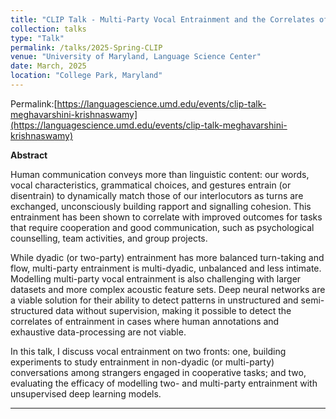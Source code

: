 ```yaml
---
title: "CLIP Talk - Multi-Party Vocal Entrainment and the Correlates of Cooperation: An Exploration of Model Architectures"
collection: talks
type: "Talk"
permalink: /talks/2025-Spring-CLIP
venue: "University of Maryland, Language Science Center"
date: March, 2025
location: "College Park, Maryland"
---
```


Permalink:[https://languagescience.umd.edu/events/clip-talk-meghavarshini-krishnaswamy](https://languagescience.umd.edu/events/clip-talk-meghavarshini-krishnaswamy)

**Abstract**

Human communication conveys more than linguistic content: our words, vocal characteristics, grammatical choices, and gestures entrain (or disentrain) to dynamically match those of our interlocutors as turns are exchanged, unconsciously building rapport and signalling cohesion. This entrainment has been shown to correlate with improved outcomes for tasks that require cooperation and good communication, such as psychological counselling, team activities, and group projects.

While dyadic (or two-party) entrainment has more balanced turn-taking and flow, multi-party entrainment is multi-dyadic, unbalanced and less intimate. Modelling multi-party vocal entrainment is also challenging with larger datasets and more complex acoustic feature sets. Deep neural networks are a viable solution for their ability to detect patterns in unstructured and semi-structured data without supervision, making it possible to detect the correlates of entrainment in cases where human annotations and exhaustive data-processing are not viable.

In this talk, I discuss vocal entrainment on two fronts: one, building experiments to study entrainment in non-dyadic (or multi-party) conversations among strangers engaged in cooperative tasks; and two, evaluating the efficacy of modelling two- and multi-party entrainment with unsupervised deep learning models.

*** 
